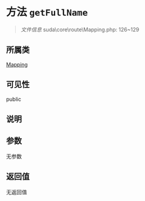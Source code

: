 # 方法 `getFullName`

> *文件信息* suda\core\route\Mapping.php: 126~129

## 所属类 

[Mapping](../Mapping.md)

## 可见性

public

## 说明



## 参数


无参数


## 返回值

无返回值
